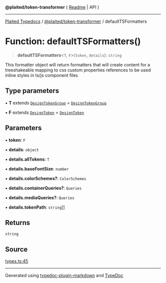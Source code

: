 **@plaited/token-transformer** ( [Readme](../README.md) \| API )

***

[Plaited Typedocs](../../../modules.md) / [@plaited/token-transformer](../modules.md) / defaultTSFormatters

# Function: defaultTSFormatters()

> **defaultTSFormatters**\<`T`, `F`\>(`token`, `details`): `string`

This formatter object will return formatters that will create content for
a treeshakeable mapping to css custom properties references to be used
inline styles in ts/js component files

## Type parameters

▪ **T** extends [`DesignTokenGroup`](../../../plaited/token/interfaces/DesignTokenGroup.md) = [`DesignTokenGroup`](../../../plaited/token/interfaces/DesignTokenGroup.md)

▪ **F** extends [`DesignToken`](../../../plaited/token/type-aliases/DesignToken.md) = [`DesignToken`](../../../plaited/token/type-aliases/DesignToken.md)

## Parameters

▪ **token**: `F`

▪ **details**: `object`

▪ **details.allTokens**: `T`

▪ **details.baseFontSize**: `number`

▪ **details.colorSchemes?**: `ColorSchemes`

▪ **details.containerQueries?**: `Queries`

▪ **details.mediaQueries?**: `Queries`

▪ **details.tokenPath**: `string`[]

## Returns

`string`

## Source

[types.ts:45](https://github.com/plaited/plaited/blob/d85458a/libs/token-transformer/src/types.ts#L45)

***

Generated using [typedoc-plugin-markdown](https://www.npmjs.com/package/typedoc-plugin-markdown) and [TypeDoc](https://typedoc.org/)
